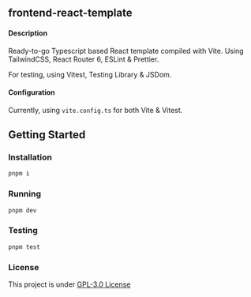 ## frontend-react-template

#### Description

Ready-to-go Typescript based React template compiled with Vite. Using TailwindCSS, React Router 6, ESLint & Prettier.

For testing, using Vitest, Testing Library & JSDom.

#### Configuration

Currently, using `vite.config.ts` for both Vite & Vitest.

## Getting Started

### Installation

```bash
pnpm i
```

### Running

```bash
pnpm dev
```

### Testing

```bash
pnpm test
```

### License

This project is under [GPL-3.0 License](https://github.com/mrcn04/frontend-react-template/blob/master/LICENSE)
